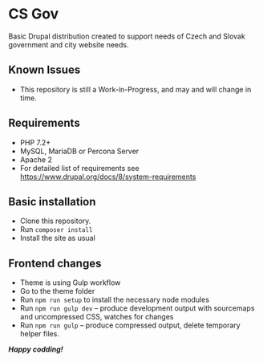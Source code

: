 # CS Gov

Basic Drupal distribution created to support needs of Czech and Slovak government and city website needs.

## Known Issues

* This repository is still a Work-in-Progress, and may and will change in time.

## Requirements

* PHP 7.2+
* MySQL, MariaDB or Percona Server
* Apache 2
* For detailed list of requirements see https://www.drupal.org/docs/8/system-requirements

## Basic installation

* Clone this repository.
* Run `composer install`
* Install the site as usual

## Frontend changes

* Theme is using Gulp workflow
* Go to the theme folder
* Run `npm run setup` to install the necessary node modules
* Run `npm run gulp dev` – produce development output with sourcemaps and uncompressed CSS, watches for changes
* Run `npm run gulp` – produce compressed output, delete temporary helper files.

***Happy codding!***
